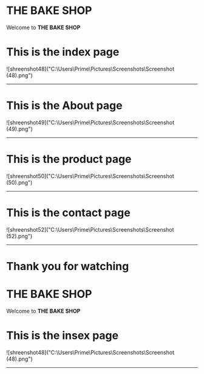 # THE BAKE SHOP
Welcome to **THE BAKE SHOP**
# This is the index page
![shreenshot48]("C:\Users\Prime\Pictures\Screenshots\Screenshot (48).png")
<hr>

# This is the About page
![shreenshot49]("C:\Users\Prime\Pictures\Screenshots\Screenshot (49).png")
<hr>

# This is the product page
![shreenshot50]("C:\Users\Prime\Pictures\Screenshots\Screenshot (50).png")
<hr>

# This is the contact page
![shreenshot52]("C:\Users\Prime\Pictures\Screenshots\Screenshot (52).png")

<hr>

# Thank you for watching

# THE BAKE SHOP
Welcome to **THE BAKE SHOP**
# This is the insex page
![shreenshot48]("C:\Users\Prime\Pictures\Screenshots\Screenshot (48).png")
<hr>
